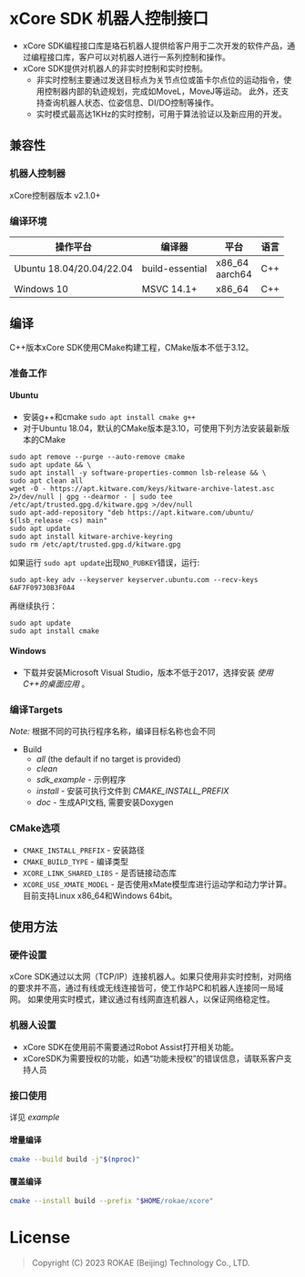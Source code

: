 # xCore SDK 机器人控制接口

* xCore SDK编程接口库是珞石机器人提供给客户用于二次开发的软件产品，通过编程接口库，客户可以对机器人进行一系列控制和操作。
* xCore SDK提供对机器人的非实时控制和实时控制。
  * 非实时控制主要通过发送目标点为关节点位或笛卡尔点位的运动指令，使用控制器内部的轨迹规划，完成如MoveL，MoveJ等运动。
此外，还支持查询机器人状态、位姿信息、DI/DO控制等操作。
  * 实时模式最高达1KHz的实时控制，可用于算法验证以及新应用的开发。

## 兼容性
### 机器人控制器
xCore控制器版本 v2.1.0+
### 编译环境
|操作平台|编译器| 平台                 |语言|
|----|---|--------------------|----|
|Ubuntu 18.04/20.04/22.04|build-essential| x86_64</br>aarch64 |C++|
|Windows 10|MSVC 14.1+| x86_64             |C++|

## 编译
C++版本xCore SDK使用CMake构建工程，CMake版本不低于3.12。

### 准备工作
#### Ubuntu
* 安装g++和cmake `sudo apt install cmake g++`
* 对于Ubuntu 18.04，默认的CMake版本是3.10，可使用下列方法安装最新版本的CMake
~~~
sudo apt remove --purge --auto-remove cmake
sudo apt update && \
sudo apt install -y software-properties-common lsb-release && \
sudo apt clean all
wget -O - https://apt.kitware.com/keys/kitware-archive-latest.asc 2>/dev/null | gpg --dearmor - | sudo tee /etc/apt/trusted.gpg.d/kitware.gpg >/dev/null
sudo apt-add-repository "deb https://apt.kitware.com/ubuntu/ $(lsb_release -cs) main"
sudo apt update
sudo apt install kitware-archive-keyring
sudo rm /etc/apt/trusted.gpg.d/kitware.gpg
~~~
如果运行 `sudo apt update`出现`NO_PUBKEY`错误，运行:
~~~
sudo apt-key adv --keyserver keyserver.ubuntu.com --recv-keys 6AF7F09730B3F0A4
~~~
再继续执行：
~~~
sudo apt update
sudo apt install cmake
~~~

#### Windows
* 下载并安装Microsoft Visual Studio，版本不低于2017，选择安装 *使用C++的桌面应用* 。

### 编译Targets

*Note:* 根据不同的可执行程序名称，编译目标名称也会不同

* Build
    * *all* (the default if no target is provided)
    * *clean*
    * *sdk_example* - 示例程序
    * *install* - 安装可执行文件到 *CMAKE_INSTALL_PREFIX*
    * *doc* - 生成API文档, 需要安装Doxygen

### CMake选项

* `CMAKE_INSTALL_PREFIX` - 安装路径
* `CMAKE_BUILD_TYPE` - 编译类型
* `XCORE_LINK_SHARED_LIBS` - 是否链接动态库
* `XCORE_USE_XMATE_MODEL` - 是否使用xMate模型库进行运动学和动力学计算。目前支持Linux x86_64和Windows 64bit。

## 使用方法
### 硬件设置
xCore SDK通过以太网（TCP/IP）连接机器人。如果只使用非实时控制，对网络的要求并不高，通过有线或无线连接皆可，使工作站PC和机器人连接同一局域网。
如果使用实时模式，建议通过有线网直连机器人，以保证网络稳定性。
### 机器人设置
* xCore SDK在使用前不需要通过Robot Assist打开相关功能。
* xCoreSDK为需要授权的功能，如遇“功能未授权”的错误信息，请联系客户支持人员
### 接口使用
详见 *example*
#### 增量编译
```sh
cmake --build build -j"$(nproc)"
```
#### 覆盖编译
```sh
cmake --install build --prefix "$HOME/rokae/xcore"
```

# License

> Copyright (C) 2023 ROKAE (Beijing) Technology Co., LTD. 

